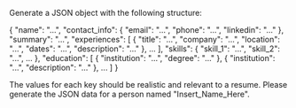 Generate a JSON object with the following structure:

{
    "name": "...",
    "contact_info": {
        "email": "...",
        "phone": "...",
        "linkedin": "..."
    },
    "summary": "...",
    "experiences": [
        {
            "title": "...",
            "company": "...",
            "location": "...",
            "dates": "...",
            "description": "..."
        },
        ...
    ],
    "skills": {
        "skill_1": "...",
        "skill_2": "...",
        ...
    },
    "education": [
        {
            "institution": "...",
            "degree": "..."
        },
        {
            "institution": "...",
            "description": "..."
        },
        ...
    ]
}

The values for each key should be realistic and relevant to a resume. Please generate the JSON data for a person named "Insert_Name_Here".